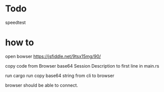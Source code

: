 # Todo

speedtest

# how to

open bowser
https://jsfiddle.net/9tsx15mg/90/

copy code from 
Browser base64 Session Description
to first line in main.rs


run cargo run
copy base64 string from cli to browser


browser should be able to connect.
